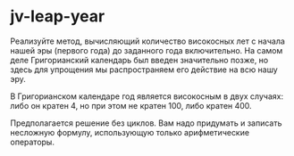 # jv-leap-year
Реализуйте метод, вычисляющий количество високосных лет с начала нашей эры (первого года)
до заданного года включительно. На самом деле Григорианский календарь был введен значительно
позже, но здесь для упрощения мы распространяем его действие на всю нашу эру.

В Григорианском календаре год является високосным в двух случаях: либо он кратен 4,
но при этом не кратен 100, либо кратен 400.

Предполагается решение без циклов. Вам надо придумать и записать несложную формулу,
использующую только арифметические операторы.
